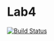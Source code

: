 # Lab4

[![Build Status](https://travis-ci.org/ugurcanlacin/Lab4.svg?branch=master)](https://travis-ci.org/ugurcanlacin/Lab4)
